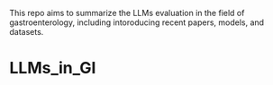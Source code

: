 This repo aims to summarize the LLMs evaluation in the field of gastroenterology, including intoroducing recent papers, models, and datasets. 


# LLMs_in_GI
